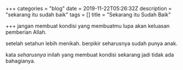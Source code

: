 +++
categories = "blog"
date = 2019-11-22T05:26:32Z
description = "sekarang itu sudah baik"
tags = []
title = "Sekarang itu Sudah Baik"

+++
jangan membuat kondisi yang membuatmu lupa akan keluasan pemberian Allah.

setelah setahun lebih menikah. berpikir seharusnya sudah punya anak.

kata _seharusnya_ inilah yang membuat kondisi sekarang jadi tidak ada bahagianya.